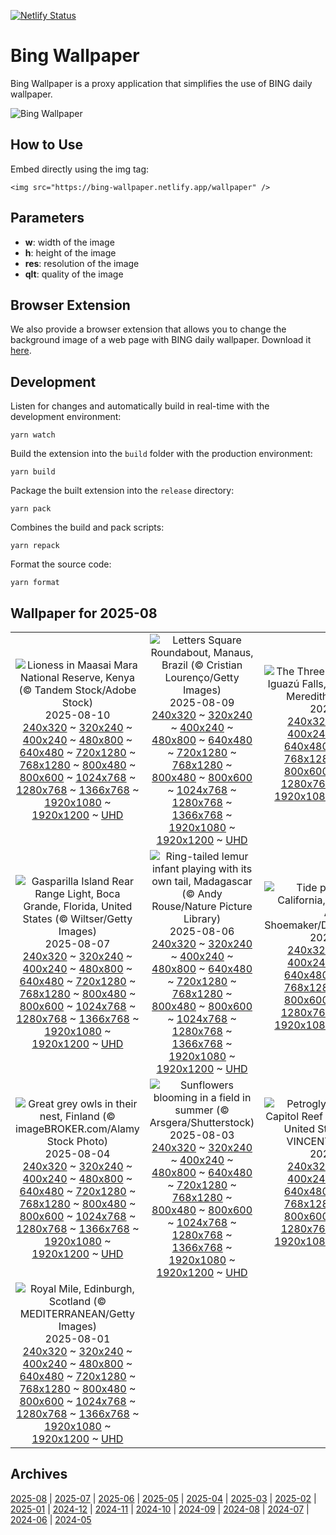 [![Netlify Status](https://api.netlify.com/api/v1/badges/65b1ff01-580c-4c31-972b-5e0ab2d51260/deploy-status)](https://app.netlify.com/sites/bing-wallpaper/deploys)

# Bing Wallpaper

Bing Wallpaper is a proxy application that simplifies the use of BING daily wallpaper.

![Bing Wallpaper](https://bing-wallpaper.netlify.app/wallpaper)

## How to Use

Embed directly using the img tag:

```
<img src="https://bing-wallpaper.netlify.app/wallpaper" />
```

## Parameters

- **w**: width of the image
- **h**: height of the image
- **res**: resolution of the image
- **qlt**: quality of the image

## Browser Extension

We also provide a browser extension that allows you to change the background image of a web page with BING daily wallpaper. Download it [here](../../releases).

## Development

Listen for changes and automatically build in real-time with the development environment:

```
yarn watch
```

Build the extension into the `build` folder with the production environment:

```
yarn build
```

Package the built extension into the `release` directory:

```
yarn pack
```

Combines the build and pack scripts:

```
yarn repack
```

Format the source code:

```
yarn format
```

## Wallpaper for 2025-08
|      |      |      |
| :----: | :----: | :----: |
|![Lioness in Maasai Mara National Reserve, Kenya (© Tandem Stock/Adobe Stock)](https://www.bing.com/th?id=OHR.LionessKenya_ROW4235545619_320x240.jpg)<br />2025-08-10<br />[240x320](https://www.bing.com/th?id=OHR.LionessKenya_ROW4235545619_240x320.jpg) ~ [320x240](https://www.bing.com/th?id=OHR.LionessKenya_ROW4235545619_320x240.jpg) ~ [400x240](https://www.bing.com/th?id=OHR.LionessKenya_ROW4235545619_400x240.jpg) ~ [480x800](https://www.bing.com/th?id=OHR.LionessKenya_ROW4235545619_480x800.jpg) ~ [640x480](https://www.bing.com/th?id=OHR.LionessKenya_ROW4235545619_640x480.jpg) ~ [720x1280](https://www.bing.com/th?id=OHR.LionessKenya_ROW4235545619_720x1280.jpg) ~ [768x1280](https://www.bing.com/th?id=OHR.LionessKenya_ROW4235545619_768x1280.jpg) ~ [800x480](https://www.bing.com/th?id=OHR.LionessKenya_ROW4235545619_800x480.jpg) ~ [800x600](https://www.bing.com/th?id=OHR.LionessKenya_ROW4235545619_800x600.jpg) ~ [1024x768](https://www.bing.com/th?id=OHR.LionessKenya_ROW4235545619_1024x768.jpg) ~ [1280x768](https://www.bing.com/th?id=OHR.LionessKenya_ROW4235545619_1280x768.jpg) ~ [1366x768](https://www.bing.com/th?id=OHR.LionessKenya_ROW4235545619_1366x768.jpg) ~ [1920x1080](https://www.bing.com/th?id=OHR.LionessKenya_ROW4235545619_1920x1080.jpg) ~ [1920x1200](https://www.bing.com/th?id=OHR.LionessKenya_ROW4235545619_1920x1200.jpg) ~ [UHD](https://www.bing.com/th?id=OHR.LionessKenya_ROW4235545619_UHD.jpg)|![Letters Square Roundabout, Manaus, Brazil (© Cristian Lourenço/Getty Images)](https://www.bing.com/th?id=OHR.RotatoriaLetras_ROW3601160329_320x240.jpg)<br />2025-08-09<br />[240x320](https://www.bing.com/th?id=OHR.RotatoriaLetras_ROW3601160329_240x320.jpg) ~ [320x240](https://www.bing.com/th?id=OHR.RotatoriaLetras_ROW3601160329_320x240.jpg) ~ [400x240](https://www.bing.com/th?id=OHR.RotatoriaLetras_ROW3601160329_400x240.jpg) ~ [480x800](https://www.bing.com/th?id=OHR.RotatoriaLetras_ROW3601160329_480x800.jpg) ~ [640x480](https://www.bing.com/th?id=OHR.RotatoriaLetras_ROW3601160329_640x480.jpg) ~ [720x1280](https://www.bing.com/th?id=OHR.RotatoriaLetras_ROW3601160329_720x1280.jpg) ~ [768x1280](https://www.bing.com/th?id=OHR.RotatoriaLetras_ROW3601160329_768x1280.jpg) ~ [800x480](https://www.bing.com/th?id=OHR.RotatoriaLetras_ROW3601160329_800x480.jpg) ~ [800x600](https://www.bing.com/th?id=OHR.RotatoriaLetras_ROW3601160329_800x600.jpg) ~ [1024x768](https://www.bing.com/th?id=OHR.RotatoriaLetras_ROW3601160329_1024x768.jpg) ~ [1280x768](https://www.bing.com/th?id=OHR.RotatoriaLetras_ROW3601160329_1280x768.jpg) ~ [1366x768](https://www.bing.com/th?id=OHR.RotatoriaLetras_ROW3601160329_1366x768.jpg) ~ [1920x1080](https://www.bing.com/th?id=OHR.RotatoriaLetras_ROW3601160329_1920x1080.jpg) ~ [1920x1200](https://www.bing.com/th?id=OHR.RotatoriaLetras_ROW3601160329_1920x1200.jpg) ~ [UHD](https://www.bing.com/th?id=OHR.RotatoriaLetras_ROW3601160329_UHD.jpg)|![The Three Musketeers Falls at Iguazú Falls, Argentina (© Mark Meredith/Getty Images)](https://www.bing.com/th?id=OHR.IguazuArgentina_ROW3437451352_320x240.jpg)<br />2025-08-08<br />[240x320](https://www.bing.com/th?id=OHR.IguazuArgentina_ROW3437451352_240x320.jpg) ~ [320x240](https://www.bing.com/th?id=OHR.IguazuArgentina_ROW3437451352_320x240.jpg) ~ [400x240](https://www.bing.com/th?id=OHR.IguazuArgentina_ROW3437451352_400x240.jpg) ~ [480x800](https://www.bing.com/th?id=OHR.IguazuArgentina_ROW3437451352_480x800.jpg) ~ [640x480](https://www.bing.com/th?id=OHR.IguazuArgentina_ROW3437451352_640x480.jpg) ~ [720x1280](https://www.bing.com/th?id=OHR.IguazuArgentina_ROW3437451352_720x1280.jpg) ~ [768x1280](https://www.bing.com/th?id=OHR.IguazuArgentina_ROW3437451352_768x1280.jpg) ~ [800x480](https://www.bing.com/th?id=OHR.IguazuArgentina_ROW3437451352_800x480.jpg) ~ [800x600](https://www.bing.com/th?id=OHR.IguazuArgentina_ROW3437451352_800x600.jpg) ~ [1024x768](https://www.bing.com/th?id=OHR.IguazuArgentina_ROW3437451352_1024x768.jpg) ~ [1280x768](https://www.bing.com/th?id=OHR.IguazuArgentina_ROW3437451352_1280x768.jpg) ~ [1366x768](https://www.bing.com/th?id=OHR.IguazuArgentina_ROW3437451352_1366x768.jpg) ~ [1920x1080](https://www.bing.com/th?id=OHR.IguazuArgentina_ROW3437451352_1920x1080.jpg) ~ [1920x1200](https://www.bing.com/th?id=OHR.IguazuArgentina_ROW3437451352_1920x1200.jpg) ~ [UHD](https://www.bing.com/th?id=OHR.IguazuArgentina_ROW3437451352_UHD.jpg)|
|![Gasparilla Island Rear Range Light, Boca Grande, Florida, United States (© Wiltser/Getty Images)](https://www.bing.com/th?id=OHR.GasparillaLight_ROW6062509878_320x240.jpg)<br />2025-08-07<br />[240x320](https://www.bing.com/th?id=OHR.GasparillaLight_ROW6062509878_240x320.jpg) ~ [320x240](https://www.bing.com/th?id=OHR.GasparillaLight_ROW6062509878_320x240.jpg) ~ [400x240](https://www.bing.com/th?id=OHR.GasparillaLight_ROW6062509878_400x240.jpg) ~ [480x800](https://www.bing.com/th?id=OHR.GasparillaLight_ROW6062509878_480x800.jpg) ~ [640x480](https://www.bing.com/th?id=OHR.GasparillaLight_ROW6062509878_640x480.jpg) ~ [720x1280](https://www.bing.com/th?id=OHR.GasparillaLight_ROW6062509878_720x1280.jpg) ~ [768x1280](https://www.bing.com/th?id=OHR.GasparillaLight_ROW6062509878_768x1280.jpg) ~ [800x480](https://www.bing.com/th?id=OHR.GasparillaLight_ROW6062509878_800x480.jpg) ~ [800x600](https://www.bing.com/th?id=OHR.GasparillaLight_ROW6062509878_800x600.jpg) ~ [1024x768](https://www.bing.com/th?id=OHR.GasparillaLight_ROW6062509878_1024x768.jpg) ~ [1280x768](https://www.bing.com/th?id=OHR.GasparillaLight_ROW6062509878_1280x768.jpg) ~ [1366x768](https://www.bing.com/th?id=OHR.GasparillaLight_ROW6062509878_1366x768.jpg) ~ [1920x1080](https://www.bing.com/th?id=OHR.GasparillaLight_ROW6062509878_1920x1080.jpg) ~ [1920x1200](https://www.bing.com/th?id=OHR.GasparillaLight_ROW6062509878_1920x1200.jpg) ~ [UHD](https://www.bing.com/th?id=OHR.GasparillaLight_ROW6062509878_UHD.jpg)|![Ring-tailed lemur infant playing with its own tail, Madagascar (© Andy Rouse/Nature Picture Library)](https://www.bing.com/th?id=OHR.BabyLemur_ROW5956965002_320x240.jpg)<br />2025-08-06<br />[240x320](https://www.bing.com/th?id=OHR.BabyLemur_ROW5956965002_240x320.jpg) ~ [320x240](https://www.bing.com/th?id=OHR.BabyLemur_ROW5956965002_320x240.jpg) ~ [400x240](https://www.bing.com/th?id=OHR.BabyLemur_ROW5956965002_400x240.jpg) ~ [480x800](https://www.bing.com/th?id=OHR.BabyLemur_ROW5956965002_480x800.jpg) ~ [640x480](https://www.bing.com/th?id=OHR.BabyLemur_ROW5956965002_640x480.jpg) ~ [720x1280](https://www.bing.com/th?id=OHR.BabyLemur_ROW5956965002_720x1280.jpg) ~ [768x1280](https://www.bing.com/th?id=OHR.BabyLemur_ROW5956965002_768x1280.jpg) ~ [800x480](https://www.bing.com/th?id=OHR.BabyLemur_ROW5956965002_800x480.jpg) ~ [800x600](https://www.bing.com/th?id=OHR.BabyLemur_ROW5956965002_800x600.jpg) ~ [1024x768](https://www.bing.com/th?id=OHR.BabyLemur_ROW5956965002_1024x768.jpg) ~ [1280x768](https://www.bing.com/th?id=OHR.BabyLemur_ROW5956965002_1280x768.jpg) ~ [1366x768](https://www.bing.com/th?id=OHR.BabyLemur_ROW5956965002_1366x768.jpg) ~ [1920x1080](https://www.bing.com/th?id=OHR.BabyLemur_ROW5956965002_1920x1080.jpg) ~ [1920x1200](https://www.bing.com/th?id=OHR.BabyLemur_ROW5956965002_1920x1200.jpg) ~ [UHD](https://www.bing.com/th?id=OHR.BabyLemur_ROW5956965002_UHD.jpg)|![Tide pools in La Jolla, California, United States (© Andrew Shoemaker/DanitaDelimont.com)](https://www.bing.com/th?id=OHR.CaliforniaTidepool_ROW5850471362_320x240.jpg)<br />2025-08-05<br />[240x320](https://www.bing.com/th?id=OHR.CaliforniaTidepool_ROW5850471362_240x320.jpg) ~ [320x240](https://www.bing.com/th?id=OHR.CaliforniaTidepool_ROW5850471362_320x240.jpg) ~ [400x240](https://www.bing.com/th?id=OHR.CaliforniaTidepool_ROW5850471362_400x240.jpg) ~ [480x800](https://www.bing.com/th?id=OHR.CaliforniaTidepool_ROW5850471362_480x800.jpg) ~ [640x480](https://www.bing.com/th?id=OHR.CaliforniaTidepool_ROW5850471362_640x480.jpg) ~ [720x1280](https://www.bing.com/th?id=OHR.CaliforniaTidepool_ROW5850471362_720x1280.jpg) ~ [768x1280](https://www.bing.com/th?id=OHR.CaliforniaTidepool_ROW5850471362_768x1280.jpg) ~ [800x480](https://www.bing.com/th?id=OHR.CaliforniaTidepool_ROW5850471362_800x480.jpg) ~ [800x600](https://www.bing.com/th?id=OHR.CaliforniaTidepool_ROW5850471362_800x600.jpg) ~ [1024x768](https://www.bing.com/th?id=OHR.CaliforniaTidepool_ROW5850471362_1024x768.jpg) ~ [1280x768](https://www.bing.com/th?id=OHR.CaliforniaTidepool_ROW5850471362_1280x768.jpg) ~ [1366x768](https://www.bing.com/th?id=OHR.CaliforniaTidepool_ROW5850471362_1366x768.jpg) ~ [1920x1080](https://www.bing.com/th?id=OHR.CaliforniaTidepool_ROW5850471362_1920x1080.jpg) ~ [1920x1200](https://www.bing.com/th?id=OHR.CaliforniaTidepool_ROW5850471362_1920x1200.jpg) ~ [UHD](https://www.bing.com/th?id=OHR.CaliforniaTidepool_ROW5850471362_UHD.jpg)|
|![Great grey owls in their nest, Finland (© imageBROKER.com/Alamy Stock Photo)](https://www.bing.com/th?id=OHR.LaplandOwl_ROW5757623428_320x240.jpg)<br />2025-08-04<br />[240x320](https://www.bing.com/th?id=OHR.LaplandOwl_ROW5757623428_240x320.jpg) ~ [320x240](https://www.bing.com/th?id=OHR.LaplandOwl_ROW5757623428_320x240.jpg) ~ [400x240](https://www.bing.com/th?id=OHR.LaplandOwl_ROW5757623428_400x240.jpg) ~ [480x800](https://www.bing.com/th?id=OHR.LaplandOwl_ROW5757623428_480x800.jpg) ~ [640x480](https://www.bing.com/th?id=OHR.LaplandOwl_ROW5757623428_640x480.jpg) ~ [720x1280](https://www.bing.com/th?id=OHR.LaplandOwl_ROW5757623428_720x1280.jpg) ~ [768x1280](https://www.bing.com/th?id=OHR.LaplandOwl_ROW5757623428_768x1280.jpg) ~ [800x480](https://www.bing.com/th?id=OHR.LaplandOwl_ROW5757623428_800x480.jpg) ~ [800x600](https://www.bing.com/th?id=OHR.LaplandOwl_ROW5757623428_800x600.jpg) ~ [1024x768](https://www.bing.com/th?id=OHR.LaplandOwl_ROW5757623428_1024x768.jpg) ~ [1280x768](https://www.bing.com/th?id=OHR.LaplandOwl_ROW5757623428_1280x768.jpg) ~ [1366x768](https://www.bing.com/th?id=OHR.LaplandOwl_ROW5757623428_1366x768.jpg) ~ [1920x1080](https://www.bing.com/th?id=OHR.LaplandOwl_ROW5757623428_1920x1080.jpg) ~ [1920x1200](https://www.bing.com/th?id=OHR.LaplandOwl_ROW5757623428_1920x1200.jpg) ~ [UHD](https://www.bing.com/th?id=OHR.LaplandOwl_ROW5757623428_UHD.jpg)|![Sunflowers blooming in a field in summer (© Arsgera/Shutterstock)](https://www.bing.com/th?id=OHR.HappySunflower_ROW5658655277_320x240.jpg)<br />2025-08-03<br />[240x320](https://www.bing.com/th?id=OHR.HappySunflower_ROW5658655277_240x320.jpg) ~ [320x240](https://www.bing.com/th?id=OHR.HappySunflower_ROW5658655277_320x240.jpg) ~ [400x240](https://www.bing.com/th?id=OHR.HappySunflower_ROW5658655277_400x240.jpg) ~ [480x800](https://www.bing.com/th?id=OHR.HappySunflower_ROW5658655277_480x800.jpg) ~ [640x480](https://www.bing.com/th?id=OHR.HappySunflower_ROW5658655277_640x480.jpg) ~ [720x1280](https://www.bing.com/th?id=OHR.HappySunflower_ROW5658655277_720x1280.jpg) ~ [768x1280](https://www.bing.com/th?id=OHR.HappySunflower_ROW5658655277_768x1280.jpg) ~ [800x480](https://www.bing.com/th?id=OHR.HappySunflower_ROW5658655277_800x480.jpg) ~ [800x600](https://www.bing.com/th?id=OHR.HappySunflower_ROW5658655277_800x600.jpg) ~ [1024x768](https://www.bing.com/th?id=OHR.HappySunflower_ROW5658655277_1024x768.jpg) ~ [1280x768](https://www.bing.com/th?id=OHR.HappySunflower_ROW5658655277_1280x768.jpg) ~ [1366x768](https://www.bing.com/th?id=OHR.HappySunflower_ROW5658655277_1366x768.jpg) ~ [1920x1080](https://www.bing.com/th?id=OHR.HappySunflower_ROW5658655277_1920x1080.jpg) ~ [1920x1200](https://www.bing.com/th?id=OHR.HappySunflower_ROW5658655277_1920x1200.jpg) ~ [UHD](https://www.bing.com/th?id=OHR.HappySunflower_ROW5658655277_UHD.jpg)|![Petroglyphs near Fruita in Capitol Reef National Park, Utah, United States (© Nicolas VINCENT/Adobe Stock)](https://www.bing.com/th?id=OHR.FruitaPetroglyphs_ROW5543812447_320x240.jpg)<br />2025-08-02<br />[240x320](https://www.bing.com/th?id=OHR.FruitaPetroglyphs_ROW5543812447_240x320.jpg) ~ [320x240](https://www.bing.com/th?id=OHR.FruitaPetroglyphs_ROW5543812447_320x240.jpg) ~ [400x240](https://www.bing.com/th?id=OHR.FruitaPetroglyphs_ROW5543812447_400x240.jpg) ~ [480x800](https://www.bing.com/th?id=OHR.FruitaPetroglyphs_ROW5543812447_480x800.jpg) ~ [640x480](https://www.bing.com/th?id=OHR.FruitaPetroglyphs_ROW5543812447_640x480.jpg) ~ [720x1280](https://www.bing.com/th?id=OHR.FruitaPetroglyphs_ROW5543812447_720x1280.jpg) ~ [768x1280](https://www.bing.com/th?id=OHR.FruitaPetroglyphs_ROW5543812447_768x1280.jpg) ~ [800x480](https://www.bing.com/th?id=OHR.FruitaPetroglyphs_ROW5543812447_800x480.jpg) ~ [800x600](https://www.bing.com/th?id=OHR.FruitaPetroglyphs_ROW5543812447_800x600.jpg) ~ [1024x768](https://www.bing.com/th?id=OHR.FruitaPetroglyphs_ROW5543812447_1024x768.jpg) ~ [1280x768](https://www.bing.com/th?id=OHR.FruitaPetroglyphs_ROW5543812447_1280x768.jpg) ~ [1366x768](https://www.bing.com/th?id=OHR.FruitaPetroglyphs_ROW5543812447_1366x768.jpg) ~ [1920x1080](https://www.bing.com/th?id=OHR.FruitaPetroglyphs_ROW5543812447_1920x1080.jpg) ~ [1920x1200](https://www.bing.com/th?id=OHR.FruitaPetroglyphs_ROW5543812447_1920x1200.jpg) ~ [UHD](https://www.bing.com/th?id=OHR.FruitaPetroglyphs_ROW5543812447_UHD.jpg)|
|![Royal Mile, Edinburgh, Scotland (© MEDITERRANEAN/Getty Images)](https://www.bing.com/th?id=OHR.EdinburghFringe_ROW5428357489_320x240.jpg)<br />2025-08-01<br />[240x320](https://www.bing.com/th?id=OHR.EdinburghFringe_ROW5428357489_240x320.jpg) ~ [320x240](https://www.bing.com/th?id=OHR.EdinburghFringe_ROW5428357489_320x240.jpg) ~ [400x240](https://www.bing.com/th?id=OHR.EdinburghFringe_ROW5428357489_400x240.jpg) ~ [480x800](https://www.bing.com/th?id=OHR.EdinburghFringe_ROW5428357489_480x800.jpg) ~ [640x480](https://www.bing.com/th?id=OHR.EdinburghFringe_ROW5428357489_640x480.jpg) ~ [720x1280](https://www.bing.com/th?id=OHR.EdinburghFringe_ROW5428357489_720x1280.jpg) ~ [768x1280](https://www.bing.com/th?id=OHR.EdinburghFringe_ROW5428357489_768x1280.jpg) ~ [800x480](https://www.bing.com/th?id=OHR.EdinburghFringe_ROW5428357489_800x480.jpg) ~ [800x600](https://www.bing.com/th?id=OHR.EdinburghFringe_ROW5428357489_800x600.jpg) ~ [1024x768](https://www.bing.com/th?id=OHR.EdinburghFringe_ROW5428357489_1024x768.jpg) ~ [1280x768](https://www.bing.com/th?id=OHR.EdinburghFringe_ROW5428357489_1280x768.jpg) ~ [1366x768](https://www.bing.com/th?id=OHR.EdinburghFringe_ROW5428357489_1366x768.jpg) ~ [1920x1080](https://www.bing.com/th?id=OHR.EdinburghFringe_ROW5428357489_1920x1080.jpg) ~ [1920x1200](https://www.bing.com/th?id=OHR.EdinburghFringe_ROW5428357489_1920x1200.jpg) ~ [UHD](https://www.bing.com/th?id=OHR.EdinburghFringe_ROW5428357489_UHD.jpg)|

## Archives
[2025-08](/archives/2025-08/) | [2025-07](/archives/2025-07/) | [2025-06](/archives/2025-06/) | [2025-05](/archives/2025-05/) | [2025-04](/archives/2025-04/) | [2025-03](/archives/2025-03/) | [2025-02](/archives/2025-02/) | [2025-01](/archives/2025-01/) | [2024-12](/archives/2024-12/) | [2024-11](/archives/2024-11/) | [2024-10](/archives/2024-10/) | [2024-09](/archives/2024-09/) | [2024-08](/archives/2024-08/) | [2024-07](/archives/2024-07/) | [2024-06](/archives/2024-06/) | [2024-05](/archives/2024-05/)
